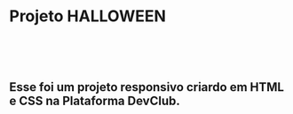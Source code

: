 <h1>Projeto HALLOWEEN</h1>
<br>
<br>
<br>
<h2>Esse foi um projeto responsivo criardo em HTML e CSS na Plataforma DevClub. </h2>
